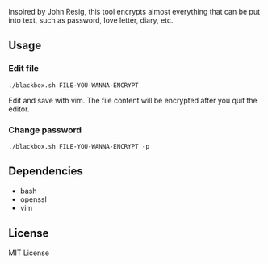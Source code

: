 Inspired by John Resig, this tool encrypts almost everything that can be put into text, such as password, love letter, diary, etc.

## Usage

### Edit file

```
./blackbox.sh FILE-YOU-WANNA-ENCRYPT
```

Edit and save with vim. The file content will be encrypted after you quit the editor.

### Change password

```
./blackbox.sh FILE-YOU-WANNA-ENCRYPT -p
```

## Dependencies
- bash
- openssl
- vim

## License
MIT License

